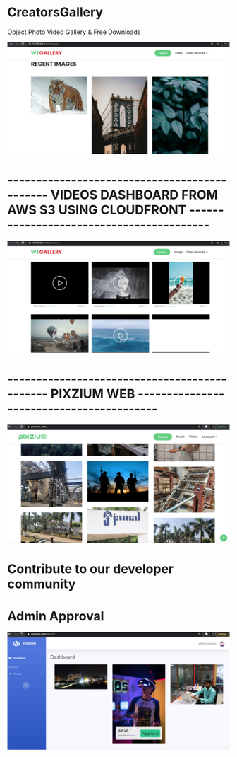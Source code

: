 # CreatorsGallery
Object Photo Video Gallery &amp; Free Downloads

![](wtpixel_image.png)


# --------------------------------------------- VIDEOS DASHBOARD FROM AWS S3 USING CLOUDFRONT -----------------------------------------
![](wtpixel_video.png)



# --------------------------------------------- PIXZIUM WEB  -----------------------------------------


![](pixzium.png)

# Contribute to our developer community
<form><script src="https://checkout.razorpay.com/v1/payment-button.js" data-payment_button_id="pl_Gmqfrpfxzt1Eb0" async> </script> </form>



# Admin Approval 


![](admin.png)

